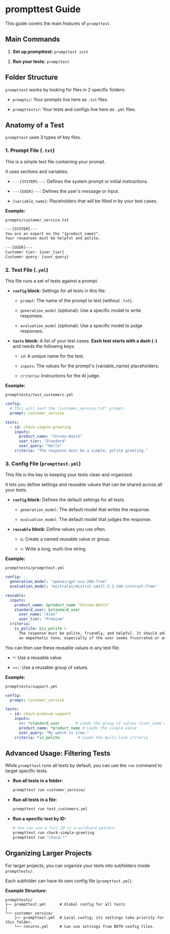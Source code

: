 # prompttest Guide

This guide covers the main features of `prompttest`.

## Main Commands

1.  **Set up prompttest:** `prompttest init`

2.  **Run your tests:** `prompttest`

## Folder Structure

`prompttest` works by looking for files in 2 specific folders:

-   `prompts/`: Your prompts live here as `.txt` files.

-   `prompttests/`: Your tests and configs live here as `.yml` files.

## Anatomy of a Test

`prompttest` uses 3 types of key files.

### 1. Prompt File (`.txt`)

This is a simple text file containing your prompt.

It uses sections and variables.

-   `---[SYSTEM]---`: Defines the system prompt or initial instructions.

-   `---[USER]---`: Defines the user's message or input.

-   `{variable_name}`: Placeholders that will be filled in by your test cases.

**Example:**

`prompts/customer_service.txt`

```txt
---[SYSTEM]---
You are an expert on the "{product_name}".
Your responses must be helpful and polite.

---[USER]---
Customer tier: {user_tier}
Customer query: {user_query}
```

### 2. Test File (`.yml`)

This file runs a set of tests against a prompt.

-   **`config` block:** Settings for all tests in this file.

    -   `prompt`: The name of the prompt to test (without `.txt`).

    -   `generation_model` (optional): Use a specific model to write responses.

    -   `evaluation_model` (optional): Use a specific model to judge responses.

-   **`tests` block:** A list of your test cases. **Each test starts with a dash (`-`)** and needs the following keys:

    -   `id`: A unique name for the test.

    -   `inputs`: The values for the prompt's {variable_name} placeholders.

    -   `criteria`: Instructions for the AI judge.

**Example:**

`prompttests/test_customers.yml`

```yaml
config:
  # This will test the "customer_service.txt" prompt.
  prompt: customer_service

tests:
  - id: check-simple-greeting
    inputs:
      product_name: "Chrono-Watch"
      user_tier: "Standard"
      user_query: "Hello"
    criteria: "The response must be a simple, polite greeting."
```

### 3. Config File (`prompttest.yml`)

This file is the key to keeping your tests clean and organized.

It lets you define settings and reusable values that can be shared across all your tests.

-   **`config` block:** Defines the default settings for all tests.

    -   `generation_model`: The default model that writes the response.

    -   `evaluation_model`: The default model that judges the response.

-   **`reusable` block:** Define values you use often.

    -   `&`: Create a named reusable value or group.

    -   `>`: Write a long, multi-line string.

**Example:**

`prompttests/prompttest.yml`

```yaml
config:
  generation_model: "openai/gpt-oss-20b:free"
  evaluation_model: "mistralai/mistral-small-3.2-24b-instruct:free"

reusable:
  inputs:
    product_name: &product_name "Chrono-Watch"
    standard_user: &standard_user
      user_name: "Alex"
      user_tier: "Premium"
  criteria:
    is_polite: &is_polite >
      The response must be polite, friendly, and helpful. It should adopt
      an empathetic tone, especially if the user seems frustrated or angry.
```

You can then use these reusable values in any test file.

-   `*`: Use a reusable value.

-   `<<:`: Use a reusable group of values.

**Example:**

`prompttests/support.yml`

```yaml
config:
  prompt: customer_service

tests:
  - id: check-premium-support
    inputs:
      <<: *standard_user       # Loads the group of values (user_name and user_tier)
      product_name: *product_name # Loads the single value
      user_query: "My watch is slow."
    criteria: *is_polite        # Loads the multi-line criteria
```

## Advanced Usage: Filtering Tests

While `prompttest` runs all tests by default, you can use the `run` command to target specific tests.

-   **Run all tests in a folder:**
    ```bash
    prompttest run customer_service/
    ```

-   **Run all tests in a file:**
    ```bash
    prompttest run test_customers.yml
    ```

-   **Run a specific test by ID:**
    ```bash
    # You can use a full ID or a wildcard pattern
    prompttest run check-simple-greeting
    prompttest run "check-*"
    ```

## Organizing Larger Projects

For larger projects, you can organize your tests into subfolders inside `prompttests/`.

Each subfolder can have its own config file (`prompttest.yml`).

**Example Structure:**

```
prompttests/
├── prompttest.yml      # Global config for all tests
│
└── customer_service/
    ├── prompttest.yml  # Local config; its settings take priority for this folder.
    └── returns.yml     # Can use settings from BOTH config files.
```
